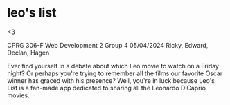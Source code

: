 # leo's list
 <3

CPRG 306-F Web Development 2
Group 4
05/04/2024
Ricky, Edward, Declan, Hagen

Ever find yourself in a debate about which Leo movie to watch on a Friday night? Or perhaps you're trying to remember all the films our favorite Oscar winner has graced with his presence? Well, you're in luck because Leo's List is a fan-made app dedicated to sharing all the Leonardo DiCaprio movies.